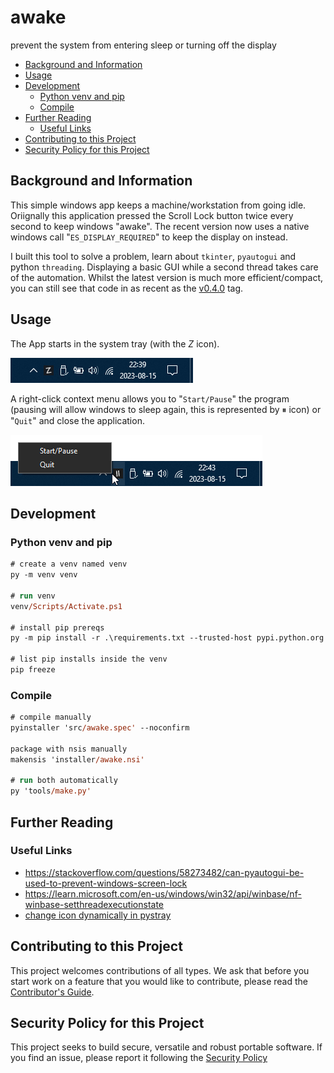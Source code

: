 # awake
prevent the system from entering sleep or turning off the display

- [Background and Information](#background-and-information)
- [Usage](#usage)
- [Development](#development)
  - [Python venv and pip](#python-venv-and-pip)
  - [Compile](#compile)
- [Further Reading](#further-reading)
  - [Useful Links](#useful-links)
- [Contributing to this Project](#contributing-to-this-project)
- [Security Policy for this Project](#security-policy-for-this-project)

## Background and Information
This simple windows app keeps a machine/workstation from going idle. Oriignally this application pressed the Scroll Lock button twice every second to keep windows "awake". The recent version now uses a native windows call "```ES_DISPLAY_REQUIRED```" to keep the display on instead.

I built this tool to solve a problem, learn about ```tkinter```, ```pyautogui``` and python ```threading```. Displaying a basic GUI while a second thread takes care of the automation. Whilst the latest version is much more efficient/compact, you can still see that code in as recent as the [v0.4.0](https://github.com/adambonneruk/awake/tree/v0.4.0) tag.

## Usage
The App starts in the system tray (with the _Z_ icon).

![Running in the system tray](.screenshot/in-the-tray.png)

A right-click context menu allows you to "```Start/Pause```" the program (pausing will allow windows to sleep again, this is represented by ⏸ icon) or "```Quit```" and close the application.

![Start/Pause and Quit Menu while Paused](.screenshot/context-menu.png)

## Development

### Python venv and pip
```ps
# create a venv named venv
py -m venv venv

# run venv
venv/Scripts/Activate.ps1

# install pip prereqs
py -m pip install -r .\requirements.txt --trusted-host pypi.python.org --trusted-host files.pythonhosted.org --trusted-host pypi.org

# list pip installs inside the venv
pip freeze
```

### Compile
```ps
# compile manually
pyinstaller 'src/awake.spec' --noconfirm

package with nsis manually
makensis 'installer/awake.nsi'

# run both automatically
py 'tools/make.py'
```

## Further Reading
### Useful Links
- https://stackoverflow.com/questions/58273482/can-pyautogui-be-used-to-prevent-windows-screen-lock
- https://learn.microsoft.com/en-us/windows/win32/api/winbase/nf-winbase-setthreadexecutionstate
- [change icon dynamically in pystray](https://github.com/moses-palmer/pystray/issues/68)

## Contributing to this Project
This project welcomes contributions of all types. We ask that before you start work on a feature that you would like to contribute, please read the [Contributor's Guide](.github/CONTRIBUTING.md).

## Security Policy for this Project
This project seeks to build secure, versatile and robust portable software. If you find an issue, please report it following the [Security Policy](.github/SECURITY.md)